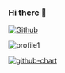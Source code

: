 ### Hi there 👋

[![Github](https://img.shields.io/badge/--FFFFFF?style=social&logo=github&label=Follow)](https://github.com/kkml4220)

![profile1](https://github-profile-summary-cards.vercel.app/api/cards/profile-details?username=kkml4220&theme=nord_dark)

[![github-chart](https://github-chart.vercel.app/api?user=kkml4220)](https://github.com/kkml4220/github-chart)
